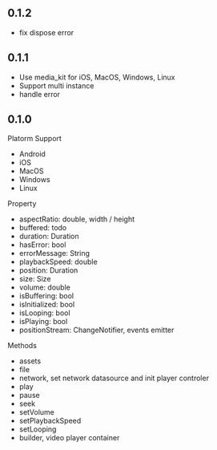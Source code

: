 ## 0.1.2

- fix dispose error

## 0.1.1

- Use media_kit for iOS, MacOS, Windows, Linux
- Support multi instance
- handle error

## 0.1.0
Platorm Support

- Android
- iOS
- MacOS
- Windows
- Linux

Property

- aspectRatio: double, width / height
- buffered: todo
- duration: Duration
- hasError: bool
- errorMessage: String
- playbackSpeed: double
- position: Duration
- size: Size
- volume: double
- isBuffering: bool
- isInitialized: bool
- isLooping: bool
- isPlaying: bool
- positionStream: ChangeNotifier, events emitter

Methods 

- assets
- file
- network, set network datasource and init player controler 
- play
- pause
- seek
- setVolume
- setPlaybackSpeed
- setLooping
- builder, video player container
